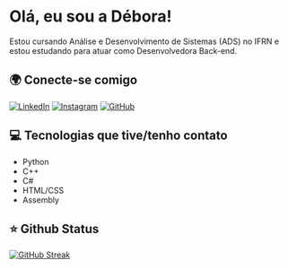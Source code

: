#  Olá, eu sou a Débora! 

Estou cursando Análise e Desenvolvimento de Sistemas (ADS) no IFRN e estou estudando para atuar como Desenvolvedora Back-end.


## 🌍 Conecte-se comigo
[![LinkedIn](https://img.shields.io/badge/LinkedIn-0077B5?style=for-the-badge&logo=linkedin&logoColor=white)](https://www.linkedin.com/in/deborasrodrigues/) 
[![Instagram](https://img.shields.io/badge/-Instagram-%23E4405F?style=for-the-badge&logo=instagram&logoColor=white)](https://www.instagram.com/debora_samar/)
[![GitHub](https://img.shields.io/badge/GitHub-100000?style=for-the-badge&logo=github&logoColor=white)](https://github.com/deborasamara)

## 💻 Tecnologias que tive/tenho contato
- Python
- C++ 
- C# 
- HTML/CSS
- Assembly 

## ⭐ Github Status
[![GitHub Streak](https://streak-stats.demolab.com/?user=deborasamara&theme=bear&background=000&border=30A3DC&dates=FFF)](https://git.io/streak-stats)



